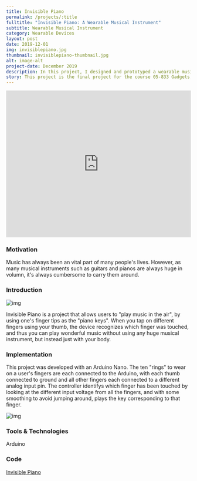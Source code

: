 ```yaml
---
title: Invisible Piano
permalink: /projects/:title
fulltitle: "Invisible Piano: A Wearable Musical Instrument"
subtitle: Wearable Musical Instrument
category: Wearable Devices
layout: post
date: 2019-12-01
img: invisiblepiano.jpg
thumbnail: invisiblepiano-thumbnail.jpg
alt: image-alt
project-date: December 2019
description: In this project, I designed and prototyped a wearable musical instrument with Arduino - instead of pressing physical keys, you simply need to tap on finger tips to play music. 
story: This project is the final project for the course 05-833 Gadgets, Sensors and Activity Recognition, taught by <a href="https://www.cs.cmu.edu/~hudson/">Prof. Scott Hudson</a>.
---
```


<iframe width="100%" height="400" src="https://www.youtube.com/embed/UQiSj42o4Xg" frameborder="0" allow="accelerometer; autoplay; encrypted-media; gyroscope; picture-in-picture" allowfullscreen></iframe>

### Motivation

Music has always been an vital part of many people's lives. However, as many musical instruments such as guitars and pianos are always huge in volumn, it's always cumbersome to carry them around. 

### Introduction

![img]({{site.baseurl}}/img/projects/invisiblepiano/onhand.jpg)

Invisible Piano is a project that allows users to "play music in the air", by using one's finger tips as the "piano keys". When you tap on different fingers using your thumb, the device recognizes which finger was touched, and thus you can play wonderful music without using any huge musical instrument, but instead just with your body. 

### Implementation

This project was developed with an Arduino Nano. The ten "rings" to wear on a user's fingers are each connected to the Arduino, with each thumb connected to ground and all other fingers each connected to a different analog input pin. The controller identifys which finger has been touched by looking at the different input voltage from all the fingers, and with some smoothing to avoid jumping around, plays the key corresponding to that finger. 

![img]({{site.baseurl}}/img/projects/invisiblepiano/artifact.jpg)

### Tools & Technologies

Arduino

### Code

[Invisible Piano](https://github.com/judykong97/InvisiblePiano)

